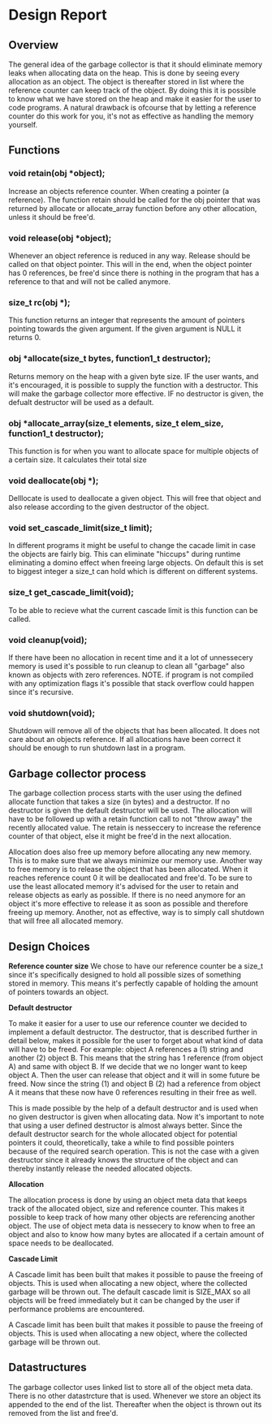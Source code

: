 # Design Report

## **Overview**

The general idea of the garbage collector is that it should eliminate memory leaks when allocating data on the heap. This is done by seeing every allocation as an object. The object is thereafter stored in list where the reference counter can keep track of the object. By doing this it is possible to know what we have stored on the heap and make it easier for the user to code programs. A natural drawback is ofcourse that by letting a reference counter do this work for you, it's not as effective as handling the memory yourself.

## **Functions**

### void retain(obj *object);
Increase an objects reference counter. When creating a pointer (a reference). The function retain should be called for the obj pointer that was returned by allocate or allocate_array function before any other allocation, unless it should be free'd.

### void release(obj *object);
Whenever an object reference is reduced in any way. Release should be called on that object pointer. This will in the end, when the object pointer has 0 references, be free'd since there is nothing in the program that has a reference to that and will not be called anymore.

### size_t rc(obj *);
This function returns an integer that represents the amount of pointers pointing towards the given argument. If the given argument is NULL it returns 0.

### obj *allocate(size_t bytes, function1_t destructor);
Returns memory on the heap with a given byte size. IF the user wants, and it's encouraged, it is possible to supply the function with a destructor. This will make the garbage collector more effective. IF no destructor is given, the defualt destructor will be used as a default.

### obj *allocate_array(size_t elements, size_t elem_size, function1_t destructor);
This function is for when you want to allocate space for multiple objects of a certain size.
It calculates their total size

### void deallocate(obj *);
Delllocate is used to deallocate a given object. This will free that object and also release according to the given destructor of the object.


### void set_cascade_limit(size_t limit);
In different programs it might be useful to change the cacade limit in case the objects are fairly big. This can eliminate "hiccups" during runtime eliminating a domino effect when freeing large objects. On default this is set to biggest integer a size_t can hold which is different on different systems.


### size_t get_cascade_limit(void);
To be able to recieve what the current cascade limit is this function can be called.


### void cleanup(void);
If there have been no allocation in recent time and it a lot of unnessecery memory is used it's possible to run cleanup to clean all "garbage" also known as objects with zero references. NOTE. if program is not compiled with any optimization flags it's possible that stack overflow could happen since it's recursive.

### void shutdown(void);
Shutdown will remove all of the objects that has been allocated. It does not care about an objects reference. If all allocations have been correct it should be enough to run shutdown last in a program.


## Garbage collector process
The garbage collection process starts with the user using the defined allocate function that takes a size (in bytes) and a destructor. If no destructor is given the default destructor will be used. The allocation will have to be followed up with a retain function call to not "throw away" the recently allocated value. The retain is nesseccery to increase the reference counter of that object, else it might be free'd in the next allocation.

Allocation does also free up memory before allocating any new memory. This is to make sure that we always minimize our memory use. Another way to free memory is to release the object that has been allocated. When it reaches reference count 0 it will be deallocated and free'd. To be sure to use the least allocated memory it's advised for the user to retain and release objects as early as possible. If there is no need anymore for an object it's more effective to release it as soon as possible and therefore freeing up memory. Another, not as effective, way is to simply call shutdown that will free all allocated memory.

## **Design Choices**

**Reference counter size**
We chose to have our reference counter be a size_t since it's specifically designed to hold all possible sizes of something stored in memory.
This means it's perfectly capable of holding the amount of pointers towards an object.

**Default destructor**

To make it easier for a user to use our reference counter we decided to implement a default destructor. The destructor, that is described further in detail below, makes it possible for the user to forget about what kind of data will have to be freed. For example: object A references a (1) string and another (2) object B. This means that the string has 1 reference (from object A) and same with object B. If we decide that we no longer want to keep object A. Then the user can release that object and it will in some future be freed. Now since the string (1) and object B (2) had a reference from object A it means that these now have 0 references resulting in their free as well.

This is made possible by the help of a default destructor and is used when no given destructor is given when allocating data. Now it's important to note that using a user defined destructor is almost always better. Since the default destructor search for the whole allocated object for potential pointers it could, theoretically, take a while to find possible pointers because of the required search operation. This is not the case with a given destructor since it already knows the structure of the object and can thereby instantly release the needed allocated objects.

**Allocation**

The allocation process is done by using an object meta data that keeps track of the allocated object, size and reference counter. This makes it possible to keep track of how many other objects are referencing another object. The use of object meta data is nessecery to know when to free an object and also to know how many bytes are allocated if a certain amount of space needs to be deallocated.

**Cascade Limit**

A Cascade limit has been built that makes it possible to pause the freeing of objects. This is used when allocating a new object, where the collected garbage will be thrown out. The default cascade limit is SIZE_MAX so all objects will be freed immediately but it can be changed by the user if performance problems are encountered.

A Cascade limit has been built that makes it possible to pause the freeing of objects. This is used when allocating a new object, where the collected garbage will be thrown out. 

## Datastructures

The garbage collector uses linked list to store all of the object meta data. There is no other datastrcture that is used. Whenever we store an object its appended to the end of the list. Thereafter when the object is thrown out its removed from the list and free'd.

